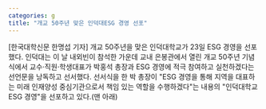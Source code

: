 ```yaml
---
categories: g
title: "개교 50주년 맞은 인덕대ESG 경영 선포"
---
```

[한국대학신문 한명섭 기자] 개교 50주년을 맞은 인덕대학교가 23일 ESG 경영을 선포했다. 인덕대는 이 날 내외빈이 참석한 가운데 교내 은봉관에서 열린 개교 50주년 기념식에서 교수·직원·학생대표가 박홍석 총장과 ESG 경영에 적극 참여하고 실천하겠다는 선언문을 낭독하고 선서했다. 선서식을 한 박 총장이 "ESG 경영을 통해 지역을 대표하는 미래 인재양성 중심기관으로서 책임 있는 역할을 수행하겠다"는 내용의 "인덕대학교 ESG 경영"을 선포하고 있다.(맨 아래)
